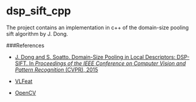 # dsp_sift_cpp

The project contains an implementation in c++ of the domain-size pooling sift algorithm by J. Dong.

###References
* [J. Dong and S. Soatto. Domain-Size Pooling in Local Descriptors: DSP-SIFT. In _Proceedings of the IEEE Conference on Computer Vision and Pattern Recognition_ (CVPR), 2015](http://vision.ucla.edu/~jingming/proj/dsp/)

* [VLFeat](http://www.vlfeat.org/index.html)

* [OpenCV](http://opencv.org/)